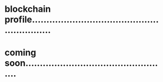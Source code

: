 # blockchain profile............................................................
# coming soon..................................................
